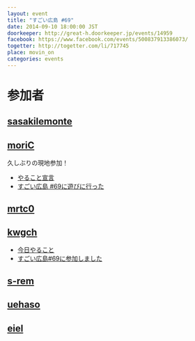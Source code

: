 ```yaml
---
layout: event
title: "すごい広島 #69"
date: 2014-09-10 18:00:00 JST
doorkeeper: http://great-h.doorkeeper.jp/events/14959
facebook: https://www.facebook.com/events/500837913386073/
togetter: http://togetter.com/li/717745
place: movin_on
categories: events
---
```


# 参加者


## [sasakilemonte](https://github.com/sasakilemonte)


## [moriC](https://github.com/moriC)

久しぶりの現地参加！

* [やること宣言](https://github.com/great-h/great-h.github.io/issues/1210)
* [すごい広島 #69に遊びに行った](http://moric-life.tumblr.com/post/97131657516/69)


## [mrtc0](http://twitter.com/mrtc0)


## [kwgch](https://github.com/kwgch)

* [今日やること](https://github.com/great-h/great-h.github.io/issues/1215)
* [すごい広島#69に参加しました](http://kwgch.github.io/blog/2014/09/10/great-h/)


## [s-rem](https://github.com/s-rem)


## [uehaso](https://github.com/uehaso)


## [eiel](http://eiel.info/)
